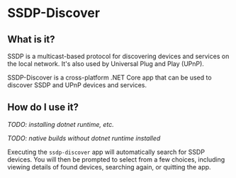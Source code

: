 SSDP-Discover
=============

What is it?
-----------

SSDP is a multicast-based protocol for discovering devices and services on the local network. It's also used by Universal Plug and Play (UPnP).

SSDP-Discover is a cross-platform .NET Core app that can be used to discover SSDP and UPnP devices and services.

How do I use it?
----------------

*TODO: installing dotnet runtime, etc.*

*TODO: native builds without dotnet runtime installed*

Executing the `ssdp-discover` app will automatically search for SSDP devices. You will then be prompted to select from a few choices, including viewing details of found devices, searching again, or quitting the app.
